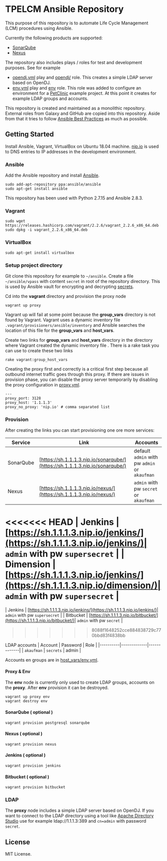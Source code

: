 # TPELCM Ansible Repository

This purpose of this repository is to automate Life Cycle Management (LCM) procedures using Ansible.

Currently the following products are supported:

- [SonarQube](roles/internal/sonarqube)
- [Nexus](roles/internal/nexus)

The repository also includes plays / roles for test and development purposes. See for example 
- [opendj.yml](plays/opendj.yml) play and [opendj/](roles/internal/opendj) role. This creates a simple LDAP server based on OpenDJ.
- [env.yml](plays/env.yml) play and [env](roles/internal/env) role. This role was added to configure an environment for a [PetClinic](https://github.com/spring-projects/spring-petclinic) example project. At this point it creates for example LDAP groups and accounts.

This repository is created and maintained as a monolithic repository. External roles from Galaxy and GitHub are copied into this repository. Aside from that it tries to follow [Ansible Best Practices](ANSIBLEBESTPRACTICES.md) as much as possible.

## Getting Started

Install Ansible, Vagrant, VirtualBox on Ubuntu 18.04 machine.
[nip.io](https://nip.io) is used to DNS entries to IP addresses in the development environment.

### Ansible

Add the Ansible repository and install [Ansible](https://ansible.com).

    sudo add-apt-repository ppa:ansible/ansible
    sudo apt-get install ansible

This repository has been used with Python 2.7.15 and Ansible 2.8.3.

### Vagrant

    sudo wget https://releases.hashicorp.com/vagrant/2.2.6/vagrant_2.2.6_x86_64.deb
    sudo dpkg -i vagrant_2.2.6_x86_64.deb

### VirtualBox

    sudo apt-get install virtualbox

### Setup project directory

Git clone this repository for example to `~/ansible`. Create a file `~/ansible/vpass` with content `secret` in root of the repository directory. This is used by Ansible vault for encrypting and decrypting [secrets](SECRETS.md). 

Cd into the __vagrant__ directory and provision the proxy node

    vagrant up proxy 

Vagrant up will fail at some point because the __group_vars__ directory is not found by Vagrant. Vagrant uses a dynamic inventory file `.vagrant/provisioners/ansible/inventory` and Ansible searches the location of this file for the __group_vars__ and __host_vars__.

Create two links for __group_vars__ and __host_vars__ directory in the directory where Vagrant created the dynamic inventory file . There is a rake task you can use to create these two links

    rake vagrant:group_host_vars 

Creating the proxy first and correctly is a critical first step because all outbound internet traffic goes through this proxy. If there are issues in provision phase, you can disable the proxy server temporarily by disabling the proxy configuration in [proxy.yml](group_vars/all/proxy.yml).

    ---
    proxy_port: 3128
    proxy_host: '1.1.1.3'
    proxy_no_proxy: 'nip.io' # comma separated list


### Provision

After creating the links you can start provisioning one ore more services:

| Service   | Link      | Accounts|
|----------|-------------|-------------|
| SonarQube |[https://sh.1.1.1.3.nip.io/sonarqube/](https://sh.1.1.1.3.nip.io/sonarqube/)| default `admin` with pw `admin` or `akaufman` |
| Nexus     |[https://sh.1.1.1.3.nip.io/nexus/](https://sh.1.1.1.3.nip.io/nexus/)   | `admin` with pw `secret` or `akaufman`|
<<<<<<< HEAD
| Jenkins   |[https://sh.1.1.1.3.nip.io/jenkins/](https://sh.1.1.1.3.nip.io/jenkins/)| `admin` with pw `supersecret` |
| Dimension |[https://sh.1.1.1.3.nip.io/jenkins/](https://sh.1.1.1.3.nip.io/dimension/)| `admin` with pw `supersecret` |
=======
| Jenkins | [https://sh.1.1.1.3.nip.io/jenkins/](https://sh.1.1.1.3.nip.io/jenkins/)| `admin` with pw `supersecret` |
| Bitbucket | [https://sh.1.1.1.3.nip.io/bitbucket/](https://sh.1.1.1.3.nip.io/bitbucket/)| `admin` with pw `secret` |
>>>>>>> 8088f1648252cce884838729c770bbd83f4838bb

LDAP accounts
| Account   | Password | Role |
|----------|-------------|-------------|
| `akaufman`   | `secrets` | admin |

Accounts en groups are in [host_vars/env.yml](host_vars/env.yml).

#### Proxy & Env

The __env__ node is currently only used to create LDAP groups, accounts on the __proxy__. After __env__ provision it can be destroyed.

    vagrant up proxy env
    vagrant destroy env

#### SonarQube ( optional )

    vagrant provision postgresql sonarqube

#### Nexus ( optional )

    vagrant provision nexus

#### Jenkins ( optional )

    vagrant provision jenkins

#### Bitbucket ( optional )

    vagrant provision bitbucket

### LDAP

The __proxy__ node includes a simple LDAP server based on OpenDJ. If you want to connect to the LDAP directory using a tool like [Apache Directory Studio](https://directory.apache.org/studio/) use for example ldap://1.1.1.3:389 and `cn=admin` with password `secret`.

## License

MIT License.
